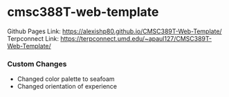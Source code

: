 # cmsc388T-web-template

Github Pages Link: https://alexishp80.github.io/CMSC389T-Web-Template/
\
Terpconnect Link: https://terpconnect.umd.edu/~apaul127/CMSC389T-Web-Template/

### Custom Changes
 - Changed color palette to seafoam 
 - Changed orientation of experience
